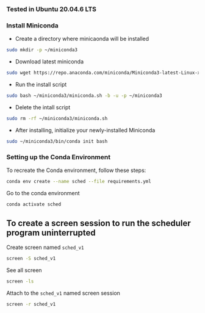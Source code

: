 ### **Tested in Ubuntu 20.04.6 LTS**

### Install Miniconda

- Create a directory where minicaonda will be installed
```bash
sudo mkdir -p ~/miniconda3
```
- Download latest miniconda
```bash 
sudo wget https://repo.anaconda.com/miniconda/Miniconda3-latest-Linux-x86_64.sh -O ~/miniconda3/miniconda.sh
```
- Run the install script
```bash
sudo bash ~/miniconda3/miniconda.sh -b -u -p ~/miniconda3
```
- Delete the intall script
```bash   
sudo rm -rf ~/miniconda3/miniconda.sh
```
- After installing, initialize your newly-installed Miniconda
```bash   
sudo ~/miniconda3/bin/conda init bash
```

### Setting up the Conda Environment

To recreate the Conda environment, follow these steps:

```bash
conda env create --name sched --file requirements.yml
```
Go to the conda environment
```bash
conda activate sched
```

## To create a screen session to run the scheduler program uninterrupted

Create screen named `sched_v1`
```bash
screen -S sched_v1
```
See all screen
```bash
screen -ls
```
Attach to the ```sched_v1``` named screen session
```bash
screen -r sched_v1
```

